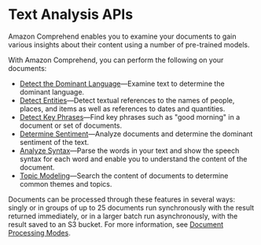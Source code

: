 # Text Analysis APIs<a name="functionality"></a>

Amazon Comprehend enables you to examine your documents to gain various insights about their content using a number of pre\-trained models\. 

With Amazon Comprehend, you can perform the following on your documents:
+ [Detect the Dominant Language](how-languages.md)—Examine text to determine the dominant language\.
+ [Detect Entities](how-entities.md)—Detect textual references to the names of people, places, and items as well as references to dates and quantities\.
+ [Detect Key Phrases](how-key-phrases.md)—Find key phrases such as "good morning" in a document or set of documents\.
+ [Determine Sentiment](how-sentiment.md)—Analyze documents and determine the dominant sentiment of the text\.
+ [Analyze Syntax](how-syntax.md)—Parse the words in your text and show the speech syntax for each word and enable you to understand the content of the document\.
+ [Topic Modeling](topic-modeling.md)—Search the content of documents to determine common themes and topics\.

Documents can be processed through these features in several ways: singly or in groups of up to 25 documents run synchronously with the result returned immediately, or in a larger batch run asynchronously, with the result saved to an S3 bucket\. For more information, see [Document Processing Modes](process.md)\.